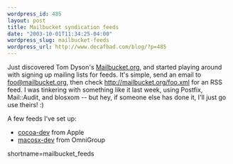 ```yaml
--- 
wordpress_id: 485
layout: post
title: Mailbucket syndication feeds
date: "2003-10-01T11:34:25-04:00"
wordpress_slug: mailbucket-feeds
wordpress_url: http://www.decafbad.com/blog/?p=485
---
```

<p>
Just discovered Tom Dyson's
<a href="http://www.mailbucket.org/index.html">Mailbucket.org</a>,
and started playing around with signing up mailing lists
for feeds.  It's simple, send an email to
<a href="mailto:foo@mailbucket.org">foo@mailbucket.org</a>,
then check <a href="http://mailbucket.org/foo.xml">http://mailbucket.org/foo.xml</a>
for an RSS feed.
I was tinkering with something like it last week, using
Postfix, Mail::Audit, and blosxom -- but hey, if someone else
has done it, I'll just go use theirs! :)
</p>
<p>
A few feeds I've set up:
</p>
<ul>
<li><a href="http://mailbucket.org/cocoa-dev.xml">cocoa-dev</a> from Apple</li>
<li><a href="http://mailbucket.org/macosx-dev.xml">macosx-dev</a> from OmniGroup</li>
</ul>
<!--more-->
shortname=mailbucket_feeds
